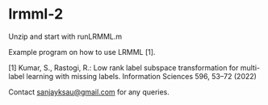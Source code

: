 # lrmml-2

Unzip and start with runLRMML.m

Example program on how to use LRMML [1].

[1] Kumar, S., Rastogi, R.: Low rank label subspace transformation for multi-label learning with missing labels. Information Sciences 596, 53–72 (2022)


Contact sanjayksau@gmail.com for any queries.
